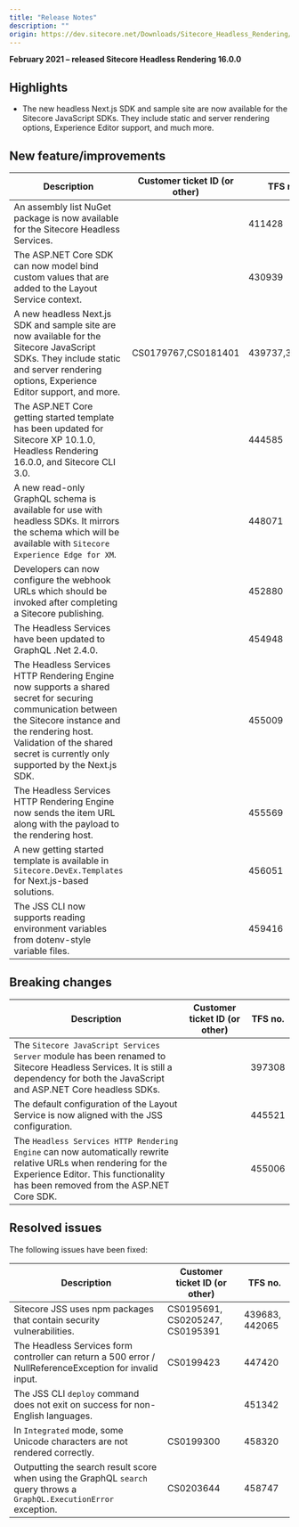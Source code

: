 ```yaml
---
title: "Release Notes"
description: ""
origin: https://dev.sitecore.net/Downloads/Sitecore_Headless_Rendering/16x/Sitecore_Headless_Rendering_1600/Release_Notes
---
```


**February 2021 – released Sitecore Headless Rendering 16.0.0**

## Highlights

-   The new headless Next.js SDK and sample site are now available for the Sitecore JavaScript SDKs. They include static and server rendering options, Experience Editor support, and much more.

## New feature/improvements

 | Description | Customer ticket ID (or other) | TFS no. |
 | --- | --- | --- |
 | An assembly list NuGet package is now available for the Sitecore Headless Services. |  | 411428 |
 | The ASP.NET Core SDK can now model bind custom values that are added to the Layout Service context.​ |  | 430939 |
 | A new headless Next.js SDK and sample site are now available for the Sitecore JavaScript SDKs. They include static and server rendering options, Experience Editor support, and more.​ | CS0179767,CS0181401 | 439737,398529 |
 | The ASP.NET Core getting started template has been updated for Sitecore XP 10.1.0, Headless Rendering 16.0.0, and Sitecore CLI 3.0. |  | 444585 |
 | A new read-only GraphQL schema is available for use with headless SDKs. It mirrors the schema which will be available with `Sitecore Experience Edge for XM`. |  | 448071 |
 | ​Developers can now configure the webhook URLs which should be invoked after completing a Sitecore publishing. |  | 452880 |
 | ​The Headless Services have been updated to GraphQL .Net 2.4.0. |  | 454948 |
 | The Headless Services HTTP Rendering Engine now supports a shared secret for securing communication between the Sitecore instance and the rendering host. Validation of the shared secret is currently only supported by the Next.js SDK. |  | 455009 |
 | The Headless Services HTTP Rendering Engine now sends the item URL along with the payload to the rendering host. |  | 455569 |
 | ​A new getting started template is available in `Sitecore.DevEx.Templates` for Next.js-based solutions. |  | 456051 |
 | The JSS CLI now supports reading environment variables from dotenv-style variable files.​ |  | 459416 |

## Breaking changes

 | Description | Customer ticket ID (or other) | TFS no. |
 | --- | --- | --- |
 | The `Sitecore JavaScript Services Server` module has been renamed to Sitecore Headless Services. It is still a dependency for both the JavaScript and ASP.NET Core headless SDKs. |  | 397308 |
 | The default configuration of the Layout Service is now aligned with the JSS configuration. |  | 445521 |  |
 | The `Headless Services HTTP Rendering Engine` can now automatically rewrite relative URLs when rendering for the Experience Editor. This functionality has been removed from the ASP.NET Core SDK. |  | 455006 |

## Resolved issues

The following issues have been fixed:

 | Description | Customer ticket ID (or other) | TFS no. |
 | --- | --- | --- |
 | Sitecore JSS uses npm packages that contain security vulnerabilities.​ | CS0195691, CS0205247, CS0195391 | 439683, 442065 |
 | The Headless Services form controller can return a 500 error / NullReferenceException for invalid input.​ | CS0199423 | 447420 |
 | The JSS CLI `deploy` command does not exit on success for non-English languages. |  | 451342 |
 | In `Integrated` mode, some Unicode characters are not rendered correctly​. | CS0199300 | 458320 |
 | Outputting the search result score when using the GraphQL `search` query throws a `GraphQL.ExecutionError` exception.​ | CS0203644 | 458747 |